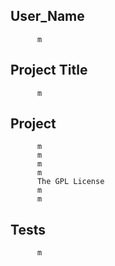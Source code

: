 
  
  ## User_Name
          m
  ## Project Title
          m
  ## Project
          m
          m
          m
          m
          The GPL License
          m
          m
  ## Tests
          m
          